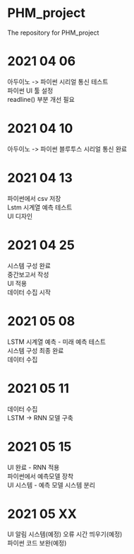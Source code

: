# PHM_project
The repository for PHM_project   
   
# 2021 04 06   
아두이노 -> 파이썬 시리얼 통신 테스트    
파이썬 UI 툴 설정   
readline() 부분 개선 필요   
   
# 2021 04 10   
아두이노 -> 파이썬 블루투스 시리얼 통신 완료
   
# 2021 04 13   
파이썬에서 csv 저장  
Lstm 시계열 예측 테스트   
UI 디자인   
   
# 2021 04 25   
시스템 구성 완료   
중간보고서 작성   
UI 적용   
데이터 수집 시작
   
# 2021 05 08   
LSTM 시계열 예측 - 미래 예측 테스트   
시스템 구성 최종 완료    
데이터 수집   
   
# 2021 05 11   
데이터 수집  
LSTM -> RNN 모델 구축   
   
# 2021 05 15  
UI 완료 - RNN 적용      
파이썬에서 예측모델 장착   
UI 시스템 - 예측 모델 시스템 분리   

# 2021 05 XX   
UI 알림 시스템(예정)
오류 시간 띄우기(예정)  
파이썬 코드 보완(예정)   
